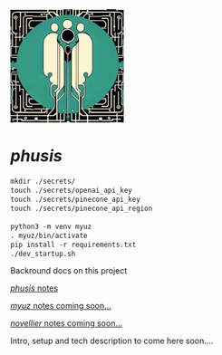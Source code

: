 
<img src="./myuz/logos/phusis_logo.png" width="200"> 

# *phusis*

```
mkdir ./secrets/
touch ./secrets/openai_api_key
touch ./secrets/pinecone_api_key
touch ./secrets/pinecone_api_region

python3 -m venv myuz
. myuz/bin/activate
pip install -r requirements.txt
./dev_startup.sh

```

Backround docs on this project

[*phusis* notes](https://github.com/gitwithsean/docs/)

[*myuz* notes coming soon...](https://github.com/gitwithsean/docs/)

[*novellier* notes coming soon...](https://github.com/gitwithsean/docs/)

Intro, setup and tech description to come here soon....
